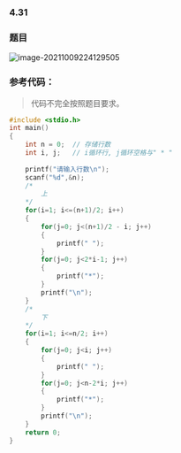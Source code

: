### 4.31

### 题目

![image-20211009224129505](C:\Users\mqc\AppData\Roaming\Typora\typora-user-images\image-20211009224129505.png)

### 参考代码：

> 代码不完全按照题目要求。

```c
#include <stdio.h>
int main()
{
	int n = 0;	// 存储行数
	int i, j;	// i循环行, j循环空格与" * "
	
	printf("请输入行数\n");
	scanf("%d",&n);
	/*
	    上
	*/ 
	for(i=1; i<=(n+1)/2; i++)	
	{
		for(j=0; j<(n+1)/2 - i; j++)	
		{	
			printf(" ");
		}
		for(j=0; j<2*i-1; j++)	
		{
			printf("*");
		}
		printf("\n");
	}
	/*
		下
	*/
	for(i=1; i<=n/2; i++)	
	{
		for(j=0; j<i; j++)
		{
			printf(" ");
		}
		for(j=0; j<n-2*i; j++)	
		{
			printf("*");
		}
		printf("\n");
	}
	return 0;
}

```

